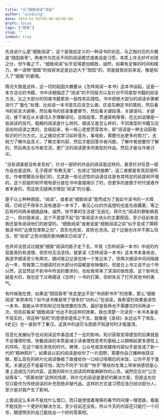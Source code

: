 ```yaml
---
title: "从“细致阅读”说起"
author: "windsing"
date: 2019-02-05T00:00:00+08:00
draft: false
tags: ["随笔"]
slug: ""
indent: true
---
```


先说说什么是“细致阅读”，这个是我给定义的一种读书的状态，与之相对应的大概是“囫囵吞枣”。两者作为完全不同的阅读模式或者说是习惯，本质上并无好坏对错之分，但乍看之下，“细致阅读”似乎显得更加精致，诚然，如果有足够的时间和精力，单一读物“细致”的收获肯定是远远大于“囫囵”的，但是就我目前来说，像是陷入了“细致”的窘境。

情况大致是这样，这一切的起因大概要从《怎样阅读一本书》这本书谈起。这是一本方法论的书籍，书中详细描述了“阅读”的不同层次以及针对不同类型书籍的阅读方法，比之大部分的同类书籍更具一般性和实践性。书中把绝大部分的阅读步骤都进行了“量化”处理，比如读一本书首先应该怎么做，应该先确定书的类别，然后看书的前言大纲等，然后看书的目录重要章节，然后看关键段落，关键语句，关键词，接下来在从关键词入手理解语句，总结段落，贯通架构等等，在比如说像是一些阅读的技巧，粗略的阅读是什么样的，细读又是怎么样的，不同类型的书籍又应该如何阅读之类的，总结起来，有一核心思想贯穿其中，即“阅读是一种主动获取知识的行为方式，比之被动式学习如听音乐，看电影，需要付出更多的努力”。去努力了解作品含义，了解文章内容，然后才能回答作者问题，了解作者想要你了解的，然后再去与作者交流，更广泛的阅读更多同类型的作品，然后才能与作者讨论。

“没有调查就没有发言权”，针对一部好的作品的阅读是这样的，甚至针对任意一部作品也是这样。孔子既讲“有教无类”，也讲过“因材施教”，这二者都是有其前提所在。作者想要告诉我们的，尤其是一些论述性的话语往往是有其特定的前提和环境的，这个前提的和环境有部分是在书中直接揭示了的，但更多的是囿于时代或者作者本身的，而这些无疑再次增加“阅读”的分量。

基于以上种种原因，“阅读”，或者说“细致阅读”竟然成为了我如今读书的一大障碍。已经记不得多久没有通读一本书了，看见心仪的作品想的也是先收藏着，等之后有时间再来细细品味。诚然，快节奏的生活是“无纸化、碎片化”阅读的罪魁祸首之一，但对我来说，这个不是提不起“劲”来阅读大块头的主要原因，至少目前来说我还是有阅读他们的欲望的。“细致阅读”或者说是“细致阅读之前”似乎变成了障碍我读书的“达摩克里斯之剑”，其形也危矣，其势也汤汤。这个比喻也许并不那么恰当，但“阅读”之势对我的影响确实已经深了。

也并非没尝试过就按“细致”阅读的路子走下去，毕竟《怎样阅读一本书》中说的内容是真的有道理，但奈何无法坚持。就拿读《怎样阅读一本书》这本书本身来说，我逐字细读至少有两次，期间笔记记录也快一个笔记本了，但两次细读中间间隔接近一年，导致第二次细读时对大部分内容都是有映像的，但是合上书又说不出个所以然，这显然达不到书中所说的要求的，也给我带来了深深的挫败感。这个影响无疑是大的，我也定下过再细读《怎样》一书的打算，但却失去了打开其他书的勇气。

有时候我在想，如果说“囫囵吞枣”肯定是达不到“书闭即书毕”的效果，那么“细致阅读”来带来吗？如今读书像是带了很多的“功利心”在阅读，我希望的效果是读完一本书，我能从中学到和记住我想要的东西，最好是我再也不需要花时间再读一次。但目前看来“细致阅读”也达不到这样的效果，我也清楚一次读完一本书本身是不现实的，但这种“投机”的思想却是挥之不去，就像是《圣经》永远出不了埃及，《史记》也一直到不了秦汉。这其中的迷茫与困惑不知道何时才能厘清。

信息化发展似乎也对阅读这件事造成了一定的影响，知识获取变得便宜的后果就是不会懂得珍惜，快餐阅读的本质是减少读者理性思考的基础上以期唤起更多感性上的共鸣，在这个娱乐至死的时代，微博，公众号或其他媒体内容似乎是变成了新一代的“精神鸦片”，如果说以前的阅读是给你了一片田野，需要你自己播种收获庄稼，那么现在的碎片化阅读像极了直接给你一口经过咀嚼后的米饭，让你不至于饿死。关键这还不是最可怕，因为不同于“抖音”“快手”等给你生理上带来快感但是心里上造成压力的内容，这类的碎片化阅读同样能麻醉你的心灵。诚然在应对“公交站等车”，“搭乘地铁”这样的场景，碎片化的阅读是更好的解决方案，但是这也仅仅只能作为传统阅读的补充而绝非替代品。这样的方式或习惯应该已经对部分人，至少是对我产生了影响。

上面说这么多并不是找什么借口，而只是想借着难等的春节时间理一理思路，看能不能找到一个更好的解决方法，至少目前还没有，所以今天的内容还只能打一个问号，期望明天的自己能给出一个好的答案吧。